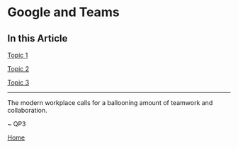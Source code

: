# Google and Teams

## In this Article

[Topic 1](#topic1)

[Topic 2](#topic2)

[Topic 3](#topic3)

---

The modern workplace calls for a ballooning amount of teamwork and collaboration.

~ QP3

[Home](../README.md)

